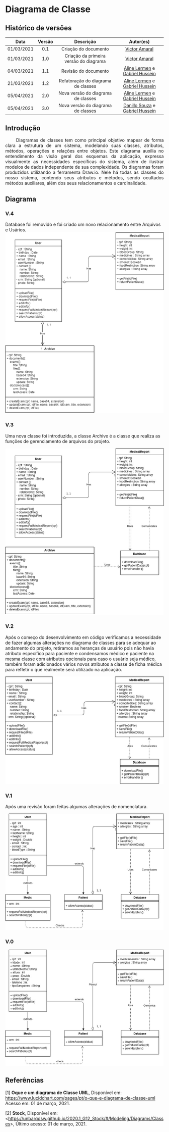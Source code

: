 # Diagrama de Classe

## Histórico de versões

|    Data    | Versão |               Descrição                |                                               Autor(es)                                                |
| :--------: | :----: | :------------------------------------: | :----------------------------------------------------------------------------------------------------: |
| 01/03/2021 |  0.1   |          Criação do documento          |                           [Victor Amaral](https://github.com/VictorAmaralc)                            |
| 01/03/2021 |  1.0   | Criação da primeira versão do diagrama |                           [Victor Amaral](https://github.com/VictorAmaralc)                            |
| 04/03/2021 |  1.1   |          Revisão do documento          | [Aline Lermen](https://github.com/AlineLermen)  e [Gabriel Hussein](https://github.com/GabrielHussein) |
| 21/03/2021 |  1.2   |   Refatoração do diagrama de classes   | [Aline Lermen](https://github.com/AlineLermen)  e [Gabriel Hussein](https://github.com/GabrielHussein) |
| 05/04/2021 |  2.0   |   Nova versão do diagrama de classes   | [Aline Lermen](https://github.com/AlineLermen)  e [Gabriel Hussein](https://github.com/GabrielHussein) |
| 05/04/2021 |  3.0   |   Nova versão do diagrama de classes   | [Danillo Souza](https://github.com/danillogs)  e [Gabriel Hussein](https://github.com/GabrielHussein) |


## Introdução
<p style="text-align: justify;"> &emsp;&emsp;
Diagramas de classes tem como principal objetivo mapear de forma clara a estrutura de um sistema, modelando suas classes, atributos, métodos, operações e relações entre objetos. Este diagrama auxilia no entendimento da visão geral dos esquemas da aplicação, expressa visualmente as necessidades específicas do sistema, além de ilustrar modelos de dados independente de sua complexidade.
Os diagramas foram produzidos utilizando a ferramenta Draw.io. Nele há todas as classes do nosso sistema, contendo seus atributos e métodos, sendo ocultados métodos auxiliares, além dos seus relacionamentos e cardinalidade.
</p>

## Diagrama

### V.4 
Database foi removido e foi criado um novo relacionamento entre Arquivos e Usários.
![Classev4](../assets/images/04-diagramasUML/diagramaClasse/diagramaClasse_v4.png)


### V.3 
Uma nova classe foi introduzida, a classe Archive é a classe que realiza as funções de gerenciamento de arquivos do projeto.

![Classev3](../assets/images/04-diagramasUML/diagramaClasse/diagramaClasse_v3.jpg)

### V.2 
Após o começo do desenvolvimento em código verificamos a necessidade de fazer algumas alterações no diagrama de classes para se adequar ao andamento do projeto, retiramos as heranças de usuário pois não havia atributo específico para paciente e condensamos médico e paciente na mesma classe com atributos opcionais para caso o usuário seja médico, também foram adicionados vários novos atributos a classe de ficha médica para refletir o que realmente será utilizado na aplicação.

![Classev2](../assets/images/04-diagramasUML/diagramaClasse/diagramaClasse_v2.jpg)

### V.1
Após uma revisão foram feitas algumas alterações de nomenclatura.

![Classev1](../assets/images/04-diagramasUML/diagramaClasse/diagramaClasse_v1.jpg)

### V.0

![Classe](../assets/images/04-diagramasUML/diagramaClasse/diagramaClasse.jpg)

## Referências

[1] **Oque e um diagrama de Classe UML**, Disponível em: <https://www.lucidchart.com/pages/pt/o-que-e-diagrama-de-classe-uml> Acesso em: 01 de março, 2021.

[2] **Stock**, Disponível em: <<https://unbarqdsw.github.io/2020.1_G12_Stock/#/Modeling/Diagrams/Classes>>, Último acesso: 01 de março, 2021.